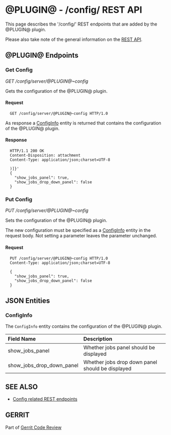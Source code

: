 @PLUGIN@ - /config/ REST API
============================

This page describes the '/config/' REST endpoints that are added by the
@PLUGIN@ plugin.

Please also take note of the general information on the
[REST API](../../../Documentation/rest-api.html).

<a id="project-endpoints"> @PLUGIN@ Endpoints
--------------------------------------------

### <a id="get-config"> Get Config
_GET /config/server/@PLUGIN@~config_

Gets the configuration of the @PLUGIN@ plugin.

#### Request

```
  GET /config/server/@PLUGIN@~config HTTP/1.0
```

As response a [ConfigInfo](#config-info) entity is returned that
contains the configuration of the @PLUGIN@ plugin.

#### Response

```
  HTTP/1.1 200 OK
  Content-Disposition: attachment
  Content-Type: application/json;charset=UTF-8

  )]}'
  {
    "show_jobs_panel": true,
    "show_jobs_drop_down_panel": false
  }
```

### <a id="put-config"> Put Config
_PUT /config/server/@PLUGIN@~config_

Sets the configuration of the @PLUGIN@ plugin.

The new configuration must be specified as a [ConfigInfo](#config-info)
entity in the request body. Not setting a parameter leaves the
parameter unchanged.

#### Request

```
  PUT /config/server/@PLUGIN@~config HTTP/1.0
  Content-Type: application/json;charset=UTF-8

  {
    "show_jobs_panel": true,
    "show_jobs_drop_down_panel": false
  }
```

<a id="json-entities">JSON Entities
-----------------------------------

### <a id="config-info"></a>ConfigInfo

The `ConfigInfo` entity contains the configuration of the @PLUGIN@
plugin.

|Field Name               |Description|
|:------------------------|:----------|
|show_jobs_panel          | Whether jobs panel should be displayed|
|show_jobs_drop_down_panel| Whether jobs drop down panel should be displayed|


SEE ALSO
--------

* [Config related REST endpoints](../../../Documentation/rest-api-config.html)

GERRIT
------
Part of [Gerrit Code Review](../../../Documentation/index.html)
